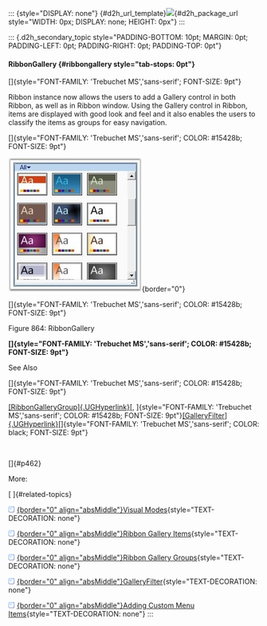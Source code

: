 ::: {style="DISPLAY: none"}
[](ms-xhelp:///?Id=d2h_url_template){#d2h_url_template}![](!package_url!){#d2h_package_url style="WIDTH: 0px; DISPLAY: none; HEIGHT: 0px"}
:::

::: {.d2h_secondary_topic style="PADDING-BOTTOM: 10pt; MARGIN: 0pt; PADDING-LEFT: 0pt; PADDING-RIGHT: 0pt; PADDING-TOP: 0pt"}
#### RibbonGallery {#ribbongallery style="tab-stops: 0pt"}

[]{style="FONT-FAMILY: 'Trebuchet MS','sans-serif'; FONT-SIZE: 9pt"} 

Ribbon instance now allows the users to add a Gallery control in both Ribbon, as well as in Ribbon window. Using the Gallery control in Ribbon, items are displayed with good look and feel and it also enables the users to classify the items as groups for easy navigation.

[]{style="FONT-FAMILY: 'Trebuchet MS','sans-serif'; COLOR: #15428b; FONT-SIZE: 9pt"} 

![](ImagesExt/image30_754.jpg){border="0"}

[]{style="FONT-FAMILY: 'Trebuchet MS','sans-serif'; COLOR: #15428b; FONT-SIZE: 9pt"} 

Figure 864: RibbonGallery

**[]{style="FONT-FAMILY: 'Trebuchet MS','sans-serif'; COLOR: #15428b; FONT-SIZE: 9pt"}** 

See Also

[]{style="FONT-FAMILY: 'Trebuchet MS','sans-serif'; COLOR: #15428b; FONT-SIZE: 9pt"} 

[[RibbonGalleryGroup]{.UGHyperlink}](ms-xhelp:///?Id=32fe1a32-0b03-4fc6-a52f-a2ef70d33820)[, ]{style="FONT-FAMILY: 'Trebuchet MS','sans-serif'; COLOR: #15428b; FONT-SIZE: 9pt"}[[GalleryFilter]{.UGHyperlink}](ms-xhelp:///?Id=cf73910b-fb0c-4422-a44b-698101587853)[]{style="FONT-FAMILY: 'Trebuchet MS','sans-serif'; COLOR: black; FONT-SIZE: 9pt"}

 

[]{#p462} 

More:

[ ]{#related-topics}

[![](button.gif){border="0" align="absMiddle"}Visual Modes](ms-xhelp:///?Id=e4a9e4d6-cd31-4ea9-81b0-37adab10031e){style="TEXT-DECORATION: none"}

[![](button.gif){border="0" align="absMiddle"}Ribbon Gallery Items](ms-xhelp:///?Id=03df9531-e8b0-4ee8-b0b8-567e26bc00c6){style="TEXT-DECORATION: none"}

[![](button.gif){border="0" align="absMiddle"}Ribbon Gallery Groups](ms-xhelp:///?Id=32fe1a32-0b03-4fc6-a52f-a2ef70d33820){style="TEXT-DECORATION: none"}

[![](button.gif){border="0" align="absMiddle"}GalleryFilter](ms-xhelp:///?Id=cf73910b-fb0c-4422-a44b-698101587853){style="TEXT-DECORATION: none"}

[![](button.gif){border="0" align="absMiddle"}Adding Custom Menu Items](ms-xhelp:///?Id=8a95fbc6-ea23-405b-a98c-2d4ae6585b1f){style="TEXT-DECORATION: none"}
:::
